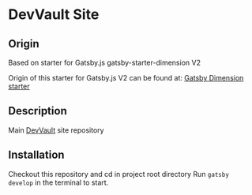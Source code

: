# DevVault Site

## Origin

Based on starter for Gatsby.js gatsby-starter-dimension V2

Origin of this starter for Gatsby.js V2 can be found at:
[Gatsby Dimension starter](https://github.com/codebushi/gatsby-starter-dimension)

## Description

Main [DevVault](https://www.devvault.ru) site repository

## Installation

Checkout this repository and cd in project root directory
Run `gatsby develop` in the terminal to start.

